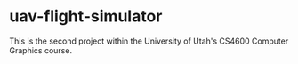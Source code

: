 # uav-flight-simulator
This is the second project within the University of Utah's CS4600 Computer Graphics course. 
